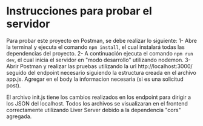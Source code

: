 # Instrucciones para probar el servidor 

Para probar este proyecto en Postman, se debe realizar lo siguiente:
1- Abre la terminal y ejecuta el comando `npm install`, el cual instalará todas las dependencias del proyecto.
2- A continuación ejecuta el comando `npm run dev`, el cual inicia el servidor en "modo desarrollo" utilizando nodemon.
3- Abrir Postman y realizar las pruebas utilizando la url http://localhost:3000/ seguido del endpoint necesario siguiendo la estructura creada en el archivo app.js. Agregar en el body la informacion necesaria (si es una solicitud post).

El archivo init.js tiene los cambios realizados en los endpoint para dirigir a los JSON del localhost. Todos los archivos se visualizaran en el frontend correctamente utilizando Liver Server debido a la dependencia "cors" agregada.





